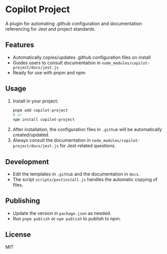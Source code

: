# Copilot Project

A plugin for automating .github configuration and documentation referencing for Jest and project standards.

## Features

- Automatically copies/updates .github configuration files on install
- Guides users to consult documentation in `node_modules/copilot-project/docs/jest.js`
- Ready for use with pnpm and npm

## Usage

1. Install in your project:
   ```sh
   pnpm add copilot-project
   # or
   npm install copilot-project
   ```
2. After installation, the configuration files in `.github` will be automatically created/updated.
3. Always consult the documentation in `node_modules/copilot-project/docs/jest.js` for Jest-related questions.

## Development

- Edit the templates in `.github` and the documentation in `docs`.
- The script `scripts/postinstall.js` handles the automatic copying of files.

## Publishing

- Update the version in `package.json` as needed.
- Run `pnpm publish` or `npm publish` to publish to npm.

## License

MIT
